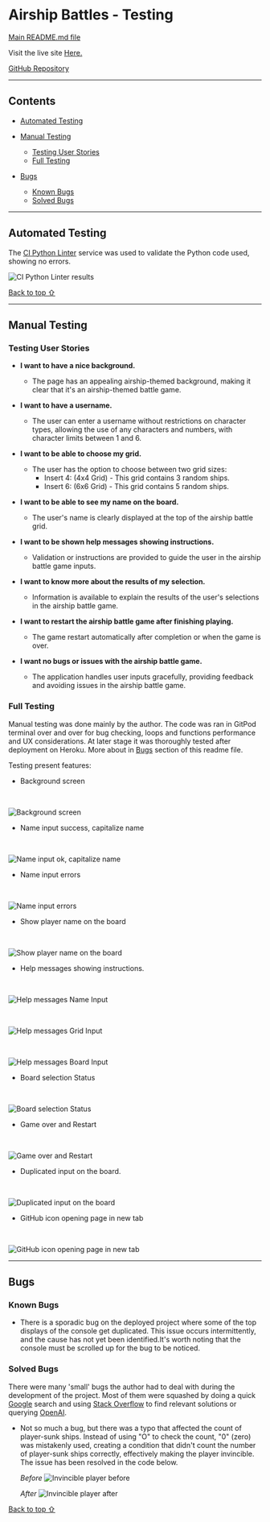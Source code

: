 # **Airship Battles - Testing** 

[Main README.md file](/README.md)

Visit the live site [Here.](https://pp3-airship.herokuapp.com/)

[GitHub Repository](https://github.com/Freedy-FR/CI-P3-Airship "Link to GitHub Repository")

---
## **Contents**
* [Automated Testing](#automated-testing)

* [Manual Testing](#manual-testing)
  * [Testing User Stories](#testing-user-stories)
  * [Full Testing](#full-testing)

* [Bugs](#bugs)
  * [Known Bugs](#known-bugs)
  * [Solved Bugs](#solved-bugs)

---

## Automated Testing

The [CI Python Linter](https://pep8ci.herokuapp.com/) service was used to validate the Python code used, showing no errors.

![CI Python Linter results](docs/media/testing/testing-pep8.gif)

[Back to top ⇧](#airship-battles---testing)

---

## **Manual Testing**

### **Testing User Stories**

* **I want to have a nice background.**

    - The page has an appealing airship-themed background, making it clear that it's an airship-themed battle game.

* **I want to have a username.**

    - The user can enter a username without restrictions on character types, allowing the use of any characters and numbers, with character limits between 1 and 6.

* **I want to be able to choose my grid.**

    - The user has the option to choose between two grid sizes:
      - Insert 4: (4x4 Grid) - This grid contains 3 random ships.
      - Insert 6: (6x6 Grid) - This grid contains 5 random ships.

* **I want to be able to see my name on the board.**

    - The user's name is clearly displayed at the top of the airship battle grid.

* **I want to be shown help messages showing instructions.**

    - Validation or instructions are provided to guide the user in the airship battle game inputs.

* **I want to know more about the results of my selection.**

    - Information is available to explain the results of the user's selections in the airship battle game.

* **I want to restart the airship battle game after finishing playing.**

    - The game restart automatically after completion or when the game is over.

* **I want no bugs or issues with the airship battle game.**

    - The application handles user inputs gracefully, providing feedback and avoiding issues in the airship battle game.



### **Full Testing**

Manual testing was done mainly by the author. The code was ran in GitPod terminal over and over for bug checking, loops and functions performance and UX considerations. At later stage it was thoroughly tested after deployment on Heroku. More about in [Bugs](#bugs) section of this readme file.

Testing present features:

 - Background screen
 <br>

 ![Background screen](docs/media/testing/testing-background-image.png)


 - Name input success, capitalize name
 <br>

 ![Name input ok, capitalize name](docs/media/gifs/feat-name-success.gif)
 
 - Name input errors
 <br>

 ![Name input errors](docs/media/gifs/feat-name-error.gif)

 - Show player name on the board
 <br>

 ![Show player name on the board](docs/media/testing/testing-grid-name.gif)

 - Help messages showing instructions.
 <br>

 ![Help messages Name Input](docs/media/gifs/feat-name-error.gif)

 <br>

 ![Help messages Grid Input](docs/media/gifs/feat-grid-validation.gif)

 <br>

 ![Help messages Board Input](docs/media/gifs/feat-board-error.gif)

 - Board selection Status
 <br>

 ![Board selection Status](docs/media/gifs/feat-board-status.gif)

 - Game over and Restart
 <br>

 ![Game over and Restart](docs/media/gifs/feat-restart-message.gif)

 - Duplicated input on the board.
 <br>

 ![Duplicated input on the board](docs/media/testing/testing-duplicated-input.gif)

 - GitHub icon opening page in new tab
 <br>

 ![GitHub icon opening page in new tab](docs/media/testing/testing-github-newtab.gif)

---

## **Bugs**

### **Known Bugs**

- There is a sporadic bug on the deployed project where some of the top displays of the console get duplicated. This issue occurs intermittently, and the cause has not yet been identified.It's worth noting that the console must be scrolled up for the bug to be noticed.


### **Solved Bugs**

There were many 'small' bugs the author had to deal with during the development of the project. Most of them were squashed by doing a quick [Google](https://google.com/ "Google home page") search and using [Stack Overflow](https://stackoverflow.com/ "Stack Overflow home page") to find relevant solutions or querying [OpenAI](https://chat.openai.com/ "OpenAI").

- Not so much a bug, but there was a typo that affected the count of player-sunk ships. Instead of using "O" to check the count, "0" (zero) was mistakenly used, creating a condition that didn't count the number of player-sunk ships correctly, effectively making the player invincible. The issue has been resolved in the code below.

    *Before*
    ![Invincible player before](docs/media/testing/bug1-before.png)
    <br>

    *After*
    ![Invincible player after](docs/media/testing/bug1-after.png)
    <br>


[Back to top ⇧](#airship-battles---testing)